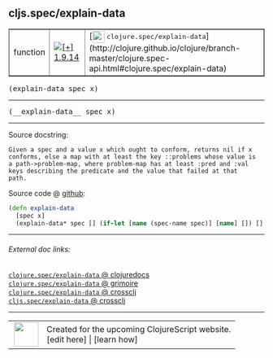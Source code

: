 ## cljs.spec/explain-data



 <table border="1">
<tr>
<td>function</td>
<td><a href="https://github.com/cljsinfo/cljs-api-docs/tree/1.9.14"><img valign="middle" alt="[+] 1.9.14" title="Added in 1.9.14" src="https://img.shields.io/badge/+-1.9.14-lightgrey.svg"></a> </td>
<td>
[<img height="24px" valign="middle" src="http://i.imgur.com/1GjPKvB.png"> <samp>clojure.spec/explain-data</samp>](http://clojure.github.io/clojure/branch-master/clojure.spec-api.html#clojure.spec/explain-data)
</td>
</tr>
</table>

<samp>(explain-data spec x)</samp><br>

---

 <samp>
(__explain-data__ spec x)<br>
</samp>

---





Source docstring:

```
Given a spec and a value x which ought to conform, returns nil if x
conforms, else a map with at least the key ::problems whose value is
a path->problem-map, where problem-map has at least :pred and :val
keys describing the predicate and the value that failed at that
path.
```


Source code @ [github]():

```clj
(defn explain-data
  [spec x]
  (explain-data* spec [] (if-let [name (spec-name spec)] [name] []) [] x))
```

<!--
Repo - tag - source tree - lines:

 <pre>

</pre>

-->

---



###### External doc links:

[`clojure.spec/explain-data` @ clojuredocs](http://clojuredocs.org/clojure.spec/explain-data)<br>
[`clojure.spec/explain-data` @ grimoire](http://conj.io/store/v1/org.clojure/clojure/1.7.0-beta3/clj/clojure.spec/explain-data/)<br>
[`clojure.spec/explain-data` @ crossclj](http://crossclj.info/fun/clojure.spec/explain-data.html)<br>
[`cljs.spec/explain-data` @ crossclj](http://crossclj.info/fun/cljs.spec.cljs/explain-data.html)<br>

---

 <table>
<tr><td>
<img valign="middle" align="right" width="48px" src="http://i.imgur.com/Hi20huC.png">
</td><td>
Created for the upcoming ClojureScript website.<br>
[edit here] | [learn how]
</td></tr></table>

[edit here]:https://github.com/cljsinfo/cljs-api-docs/blob/master/cljsdoc/cljs.spec/explain-data.cljsdoc
[learn how]:https://github.com/cljsinfo/cljs-api-docs/wiki/cljsdoc-files

<!--

This information was too distracting to show to readers, but I'll leave it
commented here since it is helpful to:

- pretty-print the data used to generate this document
- and show how to retrieve that data



The API data for this symbol:

```clj
{:ns "cljs.spec",
 :name "explain-data",
 :signature ["[spec x]"],
 :name-encode "explain-data",
 :history [["+" "1.9.14"]],
 :type "function",
 :clj-equiv {:full-name "clojure.spec/explain-data",
             :url "http://clojure.github.io/clojure/branch-master/clojure.spec-api.html#clojure.spec/explain-data"},
 :full-name-encode "cljs.spec/explain-data",
 :source {:code "(defn explain-data\n  [spec x]\n  (explain-data* spec [] (if-let [name (spec-name spec)] [name] []) [] x))",
          :title "Source code",
          :repo "clojurescript",
          :tag "r1.9.14",
          :filename "src/main/cljs/cljs/spec.cljs",
          :lines [145 152],
          :url "https://github.com/clojure/clojurescript/blob/r1.9.14/src/main/cljs/cljs/spec.cljs#L145-L152"},
 :usage ["(explain-data spec x)"],
 :full-name "cljs.spec/explain-data",
 :docstring "Given a spec and a value x which ought to conform, returns nil if x\nconforms, else a map with at least the key ::problems whose value is\na path->problem-map, where problem-map has at least :pred and :val\nkeys describing the predicate and the value that failed at that\npath.",
 :cljsdoc-url "https://github.com/cljsinfo/cljs-api-docs/blob/master/cljsdoc/cljs.spec/explain-data.cljsdoc"}

```

Retrieve the API data for this symbol:

```clj
;; from Clojure REPL
(require '[clojure.edn :as edn])
(-> (slurp "https://raw.githubusercontent.com/cljsinfo/cljs-api-docs/catalog/cljs-api.edn")
    (edn/read-string)
    (get-in [:symbols "cljs.spec/explain-data"]))
```

-->
